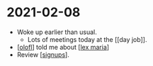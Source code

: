 # 2021-02-08

- Woke up earlier than usual.
  - Lots of meetings today at the [[day job]].
- [[olofl]] told me about [[lex maria]]
- Review [[signups]].

[//begin]: # "Autogenerated link references for markdown compatibility"
[olofl]: ../olofl "Olofl"
[lex maria]: ../lex-maria "Lex Maria"
[signups]: ../signups "Signups"
[//end]: # "Autogenerated link references"